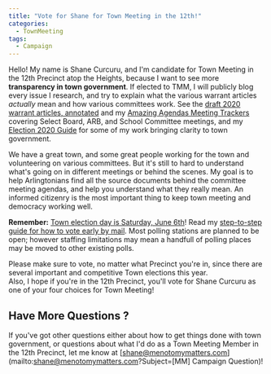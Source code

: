 ```yaml
---
title: "Vote for Shane for Town Meeting in the 12th!"
categories:
  - TownMeeting
tags:
  - Campaign
---
```


Hello!  My name is Shane Curcuru, and I'm candidate for Town Meeting in the 12th Precinct atop the Heights, because I want to see more **transparency in town government**.  If elected to TMM, I will publicly blog every issue I research, and try to explain what the various warrant articles _actually_ mean and how various committees work.  See the [draft 2020 warrant articles, annotated](https://menotomymatters.com/tm/2020draft/) and my [Amazing Agendas Meeting Trackers](/meetings/) covering Select Board, ARB, and School Committee meetings, and my [Election 2020 Guide](/townhall/election-guide-2020/) for some of my work bringing clarity to town government.

We have a great town, and some great people working for the town and volunteering 
on various committees.  But it's still to hard to understand what's 
going on in different meetings or behind the scenes.  My goal is to help Arlingtonians 
find all the source documents behind the committee meeting agendas, and 
help you understand what they really mean.  An informed citizenry is the 
most important thing to keep town meeting and democracy working well.

**Remember:** [Town election day is Saturday, June 6th](https://www.arlingtonma.gov/town-governance/elections-voting)!
Read my [step-to-step guide for how to vote early by mail](/townhall/election-guide-2020/).  Most polling stations are planned to be open; however staffing limitations may mean a handfull of polling places may be moved to other existing polls.

Please make sure to vote, no matter what Precinct you're in, since there 
are several important and competitive Town elections this year.  
Also, I hope if you're in the 12th Precinct, you'll vote for Shane Curcuru
as one of your four choices for Town Meeting!

## Have More Questions  ?

If you've got other questions either about how to get things done with 
town government, or questions about what I'd do as a Town Meeting Member 
in the 12th Precinct, let me know at [shane@menotomymatters.com](mailto:shane@menotomymatters.com?Subject=[MM] Campaign Question)!
